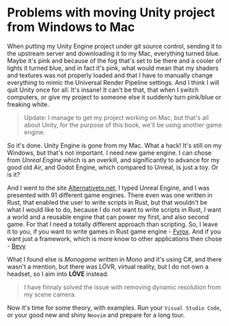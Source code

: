 # Problems with moving Unity project from Windows to Mac

When putting my Unity Engine project under git source control, sending it to the upstream server and downloading it to my Mac, everything turned blue. Maybe it's pink and because of the fog that's set to be there and a cooler of lights it turned blue, and in fact it's pink, what would mean that my shaders and textures was not properly loaded and that I have to manually change everything to mimic the Universal Render Pipeline settings. And I think I will quit Unity once for all. It's insane! It can't be that, that when I switch computers, or give my project to someone else it suddenly turn pink/blue or freaking white.

> Update: I manage to get my project working on Mac, but that's all about Unity, for the purpose of this book, we'll be using another game engine.

So it's done. Unity Engine is gone from my Mac. What a hack! It's still on my Windows, but that's not important. I need new game engine. I can chose from _Unreal Engine_ which is an overkill, and significantly to advance for my good old Air, and Godot Engine, which compared to Unreal, is just a toy. Or is it?

And I went to the site [Alternativeto.net](https://alternativeto.net/), I typed Unreal Engine, and I was presented with 91 different game engines. There even was one written in Rust, that enabled the user to write scripts in Rust, but that wouldn't be what I would like to do, because I do not want to write scripts in Rust, I want a world and a reusable engine that can power my first, and also second game. For that I need a totally different approach than scripting. So, I leave it to you, if you want to write games in Rust game engine - [Fyrox](https://fyrox.rs/). And if you want just a framework, which is more know to other applications then chose - [Bevy](https://bevyengine.org/)

What I found else is _Monogame_ written in Mono and it's using C#, and there wasn't a mention, but there was LÖVR, virtual reality, but I do not own a headset, so I aim into __LÖVE__ instead.

> I have finnaly solved the issue with removing dynamic resolution from my scene camera.

Now it's time for some theory, with examples. Run your `Visual Studio Code`, or your good new and shiny `Neovim` and prepare for a long tour.

